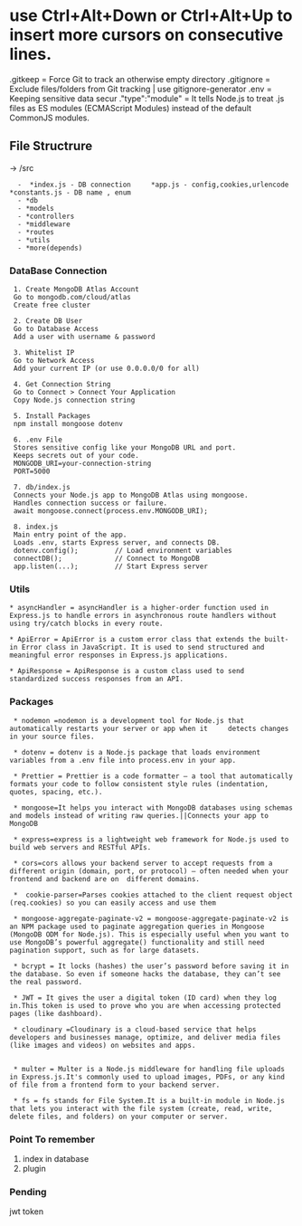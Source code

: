 # use Ctrl+Alt+Down or Ctrl+Alt+Up to insert more cursors on consecutive lines. 

.gitkeep =	Force Git to track an otherwise empty directory
.gitignore = Exclude files/folders from Git tracking | use gitignore-generator
.env = Keeping sensitive data secur
."type":"module" =  It tells Node.js to treat .js files as ES modules (ECMAScript Modules) instead of the default CommonJS modules.



## File Structrure ##

-> /src
      
      -  *index.js - DB connection     *app.js - config,cookies,urlencode      *constants.js - DB name , enum
      - *db
      - *models
      - *controllers
      - *middleware
      - *routes
      - *utils
      - *more(depends)




### DataBase Connection ###

     1. Create MongoDB Atlas Account
     Go to mongodb.com/cloud/atlas
     Create free cluster
     
     2. Create DB User
     Go to Database Access
     Add a user with username & password
     
     3. Whitelist IP
     Go to Network Access
     Add your current IP (or use 0.0.0.0/0 for all)
     
     4. Get Connection String
     Go to Connect > Connect Your Application
     Copy Node.js connection string
     
     5. Install Packages
     npm install mongoose dotenv
     
     6. .env File
     Stores sensitive config like your MongoDB URL and port.
     Keeps secrets out of your code.
     MONGODB_URI=your-connection-string
     PORT=5000
     
     7. db/index.js
     Connects your Node.js app to MongoDB Atlas using mongoose.
     Handles connection success or failure.
     await mongoose.connect(process.env.MONGODB_URI);
     
     8. index.js
     Main entry point of the app.
     Loads .env, starts Express server, and connects DB.
     dotenv.config();         // Load environment variables
     connectDB();             // Connect to MongoDB
     app.listen(...);         // Start Express server






### Utils ###

    * asyncHandler = asyncHandler is a higher-order function used in Express.js to handle errors in asynchronous route handlers without using try/catch blocks in every route.
 
    * ApiError = ApiError is a custom error class that extends the built-in Error class in JavaScript. It is used to send structured and meaningful error responses in Express.js applications.
 
    * ApiResponse = ApiResponse is a custom class used to send standardized success responses from an API.











### Packages ###

     * nodemon =nodemon is a development tool for Node.js that automatically restarts your server or app when it     detects changes in your source files.
      
     * dotenv = dotenv is a Node.js package that loads environment variables from a .env file into process.env in your app.
      
     * Prettier = Prettier is a code formatter — a tool that automatically formats your code to follow consistent style rules (indentation, quotes, spacing, etc.).
      
     * mongoose=It helps you interact with MongoDB databases using schemas and models instead of writing raw queries.||Connects your app to MongoDB
      
     * express=express is a lightweight web framework for Node.js used to build web servers and RESTful APIs.
 
     * cors=cors allows your backend server to accept requests from a different origin (domain, port, or protocol) — often needed when your frontend and backend are on  different domains.
 
     *  cookie-parser=Parses cookies attached to the client request object (req.cookies) so you can easily access and use them

     * mongoose-aggregate-paginate-v2 = mongoose-aggregate-paginate-v2 is an NPM package used to paginate aggregation queries in Mongoose (MongoDB ODM for Node.js). This is especially useful when you want to use MongoDB’s powerful aggregate() functionality and still need pagination support, such as for large datasets.

     * bcrypt = It locks (hashes) the user’s password before saving it in the database. So even if someone hacks the database, they can’t see the real password.

     * JWT = It gives the user a digital token (ID card) when they log in.This token is used to prove who you are when accessing protected pages (like dashboard).

     * cloudinary =Cloudinary is a cloud-based service that helps developers and businesses manage, optimize, and deliver media files (like images and videos) on websites and apps.


     * multer = Multer is a Node.js middleware for handling file uploads in Express.js.It's commonly used to upload images, PDFs, or any kind of file from a frontend form to your backend server.
      
     * fs = fs stands for File System.It is a built-in module in Node.js that lets you interact with the file system (create, read, write, delete files, and folders) on your computer or server.   






### Point To remember ###

1. index in database 
2. plugin



### Pending ###

jwt token
